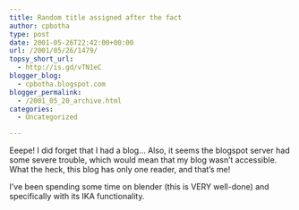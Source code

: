 ```yaml
---
title: Random title assigned after the fact
author: cpbotha
type: post
date: 2001-05-26T22:42:00+00:00
url: /2001/05/26/1479/
topsy_short_url:
  - http://is.gd/vTN1eC
blogger_blog:
  - cpbotha.blogspot.com
blogger_permalink:
  - /2001_05_20_archive.html
categories:
  - Uncategorized

---
```

Eeepe! I did forget that I had a blog&#8230; Also, it seems the blogspot server had some severe trouble, which would mean that my blog wasn&#8217;t accessible. What the heck, this blog has only one reader, and that&#8217;s me!

I&#8217;ve been spending some time on blender (this is VERY well-done) and specifically with its IKA functionality.
